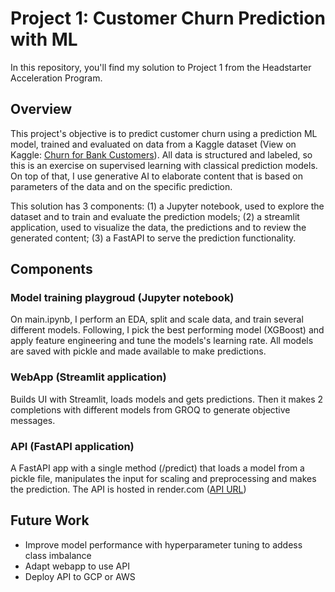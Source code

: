 # Project 1: Customer Churn Prediction with ML

In this repository, you'll find my solution to Project 1 from the Headstarter Acceleration Program.

## Overview

This project's objective is to predict customer churn using a prediction ML model, trained and evaluated on data from a Kaggle dataset (View on Kaggle: [Churn for Bank Customers](https://www.kaggle.com/datasets/mathchi/churn-for-bank-customers)). All data is structured and labeled, so this is an exercise on supervised learning with classical prediction models. On top of that, I use generative AI to elaborate content that is based on parameters of the data and on the specific prediction.

This solution has 3 components: (1) a Jupyter notebook, used to explore the dataset and to train and evaluate the prediction models; (2) a streamlit application, used to visualize the data, the predictions and to review the generated content; (3) a FastAPI to serve the prediction functionality.

## Components

### Model training playgroud (Jupyter notebook)

On main.ipynb, I perform an EDA, split and scale data, and train several different models. Following, I pick the best performing model (XGBoost) and apply feature engineering and tune the models's learning rate. All models are saved with pickle and made available to make predictions.

### WebApp (Streamlit application)

Builds UI with Streamlit, loads models and gets predictions. Then it makes 2 completions with different models from GROQ to generate objective messages.

### API (FastAPI application)

A FastAPI app with a single method (/predict) that loads a model from a pickle file, manipulates the input for scaling and preprocessing and makes the prediction.
The API is hosted in render.com ([API URL](https://kaggle-churn-prediction-ml.onrender.com))

## Future Work

- Improve model performance with hyperparameter tuning to addess class imbalance
- Adapt webapp to use API
- Deploy API to GCP or AWS
